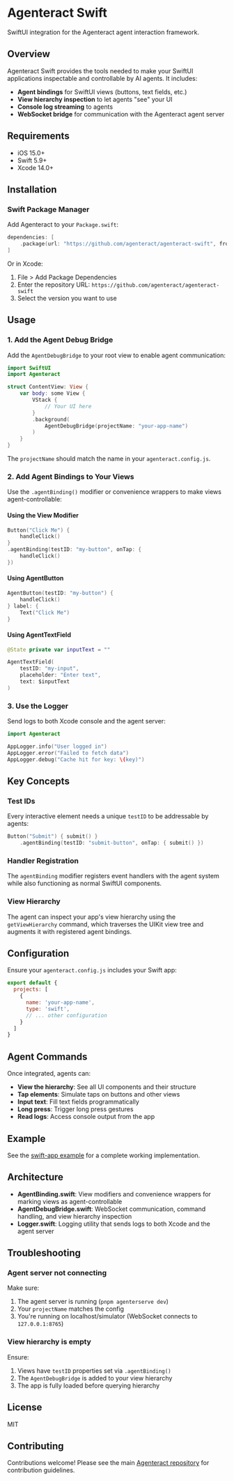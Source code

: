 # Agenteract Swift

SwiftUI integration for the Agenteract agent interaction framework.

## Overview

Agenteract Swift provides the tools needed to make your SwiftUI applications inspectable and controllable by AI agents. It includes:

- **Agent bindings** for SwiftUI views (buttons, text fields, etc.)
- **View hierarchy inspection** to let agents "see" your UI
- **Console log streaming** to agents
- **WebSocket bridge** for communication with the Agenteract agent server

## Requirements

- iOS 15.0+
- Swift 5.9+
- Xcode 14.0+

## Installation

### Swift Package Manager

Add Agenteract to your `Package.swift`:

```swift
dependencies: [
    .package(url: "https://github.com/agenteract/agenteract-swift", from: "1.0.0")
]
```

Or in Xcode:
1. File > Add Package Dependencies
2. Enter the repository URL: `https://github.com/agenteract/agenteract-swift`
3. Select the version you want to use

## Usage

### 1. Add the Agent Debug Bridge

Add the `AgentDebugBridge` to your root view to enable agent communication:

```swift
import SwiftUI
import Agenteract

struct ContentView: View {
    var body: some View {
        VStack {
            // Your UI here
        }
        .background(
            AgentDebugBridge(projectName: "your-app-name")
        )
    }
}
```

The `projectName` should match the name in your `agenteract.config.js`.

### 2. Add Agent Bindings to Your Views

Use the `.agentBinding()` modifier or convenience wrappers to make views agent-controllable:

#### Using the View Modifier

```swift
Button("Click Me") {
    handleClick()
}
.agentBinding(testID: "my-button", onTap: {
    handleClick()
})
```

#### Using AgentButton

```swift
AgentButton(testID: "my-button") {
    handleClick()
} label: {
    Text("Click Me")
}
```

#### Using AgentTextField

```swift
@State private var inputText = ""

AgentTextField(
    testID: "my-input",
    placeholder: "Enter text",
    text: $inputText
)
```

### 3. Use the Logger

Send logs to both Xcode console and the agent server:

```swift
import Agenteract

AppLogger.info("User logged in")
AppLogger.error("Failed to fetch data")
AppLogger.debug("Cache hit for key: \(key)")
```

## Key Concepts

### Test IDs

Every interactive element needs a unique `testID` to be addressable by agents:

```swift
Button("Submit") { submit() }
    .agentBinding(testID: "submit-button", onTap: { submit() })
```

### Handler Registration

The `agentBinding` modifier registers event handlers with the agent system while also functioning as normal SwiftUI components.

### View Hierarchy

The agent can inspect your app's view hierarchy using the `getViewHierarchy` command, which traverses the UIKit view tree and augments it with registered agent bindings.

## Configuration

Ensure your `agenteract.config.js` includes your Swift app:

```javascript
export default {
  projects: [
    {
      name: 'your-app-name',
      type: 'swift',
      // ... other configuration
    }
  ]
}
```

## Agent Commands

Once integrated, agents can:

- **View the hierarchy**: See all UI components and their structure
- **Tap elements**: Simulate taps on buttons and other views
- **Input text**: Fill text fields programmatically
- **Long press**: Trigger long press gestures
- **Read logs**: Access console output from the app

## Example

See the [swift-app example](../../examples/swift-app) for a complete working implementation.

## Architecture

- **AgentBinding.swift**: View modifiers and convenience wrappers for marking views as agent-controllable
- **AgentDebugBridge.swift**: WebSocket communication, command handling, and view hierarchy inspection
- **Logger.swift**: Logging utility that sends logs to both Xcode and the agent server

## Troubleshooting

### Agent server not connecting

Make sure:
1. The agent server is running (`pnpm agenterserve dev`)
2. Your `projectName` matches the config
3. You're running on localhost/simulator (WebSocket connects to `127.0.0.1:8765`)

### View hierarchy is empty

Ensure:
1. Views have `testID` properties set via `.agentBinding()`
2. The `AgentDebugBridge` is added to your view hierarchy
3. The app is fully loaded before querying hierarchy

## License

MIT

## Contributing

Contributions welcome! Please see the main [Agenteract repository](https://github.com/agenteract/agenteract) for contribution guidelines.
